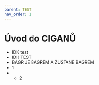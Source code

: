 ```yaml
---
parent: TEST
nav_order: 1
---
```

# Úvod do CIGANŮ
- IDK test
- IDK TEST
- BAGR JE BAGREM A ZUSTANE BAGREM
- 1
- - 2
